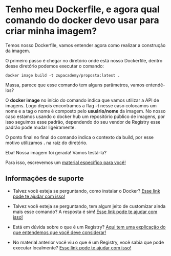 # Tenho meu Dockerfile, e agora qual comando do docker devo usar para criar minha imagem?

Temos nosso Dockerfile, vamos entender agora como realizar a construção da imagem.

O primeiro passo é chegar no diretório onde está nosso Dockerfile, dentro desse diretório podemos executar o comando:

```shell script
docker image build -t zupacademy/proposta:latest .
```

Massa, parece que esse comando tem alguns parâmetros, vamos entendê-los?

O **docker image** no início do comando indica que vamos utilizar a API de imagens. Logo depois encontramos a flag **-t** 
nesse caso colocamos um nome e a tag o nome é composto pelo **usuário/nome** da imagem. No nosso caso estamos usando o
docker hub um repositório público de imagens, por isso seguimos esse padrão, dependendo do seu vendor de Registry esse 
padrão pode mudar ligeiramente.

O ponto final no final do comando indica o contexto da build, por esse motivo utilizamos **.** na raiz do diretório.

Eba! Nossa imagem foi gerada! Vamos testá-la?

Para isso, escrevemos um [material específico para você!](../informacao_procedural/comando-run-docker.md)

## Informações de suporte

* Talvez você esteja se perguntando, como instalar o Docker? [Esse link pode te ajudar com isso!](https://docs.docker.com/get-docker/)

* Talvez você esteja se perguntando, tem algum jeito de customizar ainda mais esse comando? A resposta é sim! [Esse link pode te ajudar com isso!](https://docs.docker.com/engine/reference/commandline/image_build/) 

* Está em dúvida sobre o que é um Registry? [Aqui tem uma explicação do que entendemos que você deve considerar!](https://docs.docker.com/registry/)
  
* No material anterior você viu o que é um Registry, você sabia que pode executar localmente? [Esse link pode te ajudar com isso!](https://docs.docker.com/registry/deploying/)
